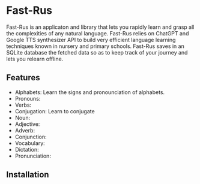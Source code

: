 # Fast-Rus

Fast-Rus is an applicaton and library that lets you rapidly learn and grasp all the complexities of any natural language.
Fast-Rus relies on ChatGPT and Google TTS synthesizer API to build very efficient language learning techniques known
in nursery and primary schools. Fast-Rus saves in an SQLite database the fetched data so as to keep track of your journey
and lets you relearn offline.

## Features

* Alphabets: Learn the signs and pronounciation of alphabets.
* Pronouns:
* Verbs:
* Conjugation: Learn to conjugate 
* Noun:
* Adjective:
* Adverb:
* Conjunction:
* Vocabulary:
* Dictation:
* Pronunciation:

## Installation


